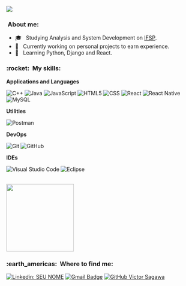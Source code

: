 
![](https://komarev.com/ghpvc/?username=sagawahx3&color=006bed)

<h3>&nbsp;About me: </h3>

- 🎓 &nbsp; Studying Analysis and System Development on <a href="https://www.ifsp.edu.br/">IFSP</a>.
- 💼 &nbsp; Currently working on personal projects to earn experience.
- 🌱 &nbsp; Learning Python, Django and React.

<h3> :rocket: &nbsp;My skills: </h3>

**Applications and Languages**

  ![C++](https://img.shields.io/badge/-C++-333333?style=flat&logo=C%2B%2B&logoColor=00599C)
  ![Java](https://img.shields.io/badge/-Java-333333?style=flat&logo=Java&logoColor=007396)
  ![JavaScript](https://img.shields.io/badge/-JavaScript-333333?style=flat&logo=javascript)
  ![HTML5](https://img.shields.io/badge/-HTML5-333333?style=flat&logo=HTML5)
  ![CSS](https://img.shields.io/badge/-CSS-333333?style=flat&logo=CSS3&logoColor=1572B6)
  ![React](https://img.shields.io/badge/-React-333333?style=flat&logo=react)
  ![React Native](https://img.shields.io/badge/-React%20Native-333333?style=flat&logo=react)
  ![MySQL](https://img.shields.io/badge/-MySQL-333333?style=flat&logo=mysql)

**Utilities**

  ![Postman](https://img.shields.io/badge/-Postman-333333?style=flat&logo=postman)

**DevOps**

  ![Git](https://img.shields.io/badge/-Git-333333?style=flat&logo=git)
  ![GitHub](https://img.shields.io/badge/-GitHub-333333?style=flat&logo=github)

**IDEs**

  ![Visual Studio Code](https://img.shields.io/badge/-Visual%20Studio%20Code-333333?style=flat&logo=visual-studio-code&logoColor=007ACC)
  ![Eclipse](https://img.shields.io/badge/-Eclipse-333333?style=flat&logo=eclipse-ide&logoColor=2C2255)

<br/>

<a href="https://github.com/sagawahx3">
  <img height="180em" src="https://github-readme-stats.vercel.app/api?username=sagawahx3&theme=dracula&show_icons=true" />
</a>

<br/>

<h3> :earth_americas: &nbsp;Where to find me: </h3> 

[![Linkedin: SEU NOME](https://img.shields.io/badge/-USERNAME-blue?style=flat-square&logo=Linkedin&logoColor=white&link=LINK-DO-SEU-LINKEDIN)](LINK-DO-SEU-LINKEDIN)
[![Gmail Badge](https://img.shields.io/badge/-v.sagawa@aluno.ifsp.edu.br-006bed?style=flat-square&logo=Gmail&logoColor=white&link=mailto:v.sagawa@aluno.ifsp.edu.br)](mailto:v.sagawa@aluno.ifsp.edu.br)
[![GitHub Victor Sagawa]( https://img.shields.io/github/followers/sagawahx3?label=follow&style=social)]([https://github.com/sagawahx3](https://github.com/sagawahx3))
